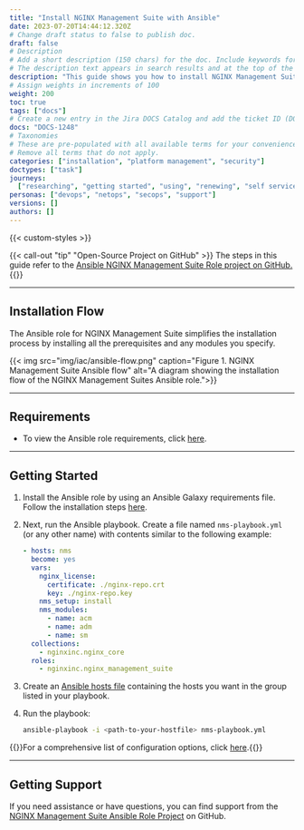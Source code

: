 ```yaml
---
title: "Install NGINX Management Suite with Ansible"
date: 2023-07-20T14:44:12.320Z
# Change draft status to false to publish doc.
draft: false
# Description
# Add a short description (150 chars) for the doc. Include keywords for SEO.
# The description text appears in search results and at the top of the doc.
description: "This guide shows you how to install NGINX Management Suite using the open-source Ansible role. Easily reproduce your installation across multiple environments through automation."
# Assign weights in increments of 100
weight: 200
toc: true
tags: ["docs"]
# Create a new entry in the Jira DOCS Catalog and add the ticket ID (DOCS-<number>) below
docs: "DOCS-1248"
# Taxonomies
# These are pre-populated with all available terms for your convenience.
# Remove all terms that do not apply.
categories: ["installation", "platform management", "security"]
doctypes: ["task"]
journeys:
  ["researching", "getting started", "using", "renewing", "self service"]
personas: ["devops", "netops", "secops", "support"]
versions: []
authors: []
---
```


{{< custom-styles >}}

{{< call-out "tip" "Open-Source Project on GitHub" >}}
The steps in this guide refer to the <a href="https://github.com/nginxinc/ansible-role-nginx-management-suite" target="_blank">Ansible NGINX Management Suite Role project on GitHub.</a> <i class="fa-regular fa-arrow-up-right-from-square" style="color:#009639;"></i>
{{</call-out>}}

---

## Installation Flow

The Ansible role for NGINX Management Suite simplifies the installation process by installing all the prerequisites and any modules you specify.

{{< img src="img/iac/ansible-flow.png" caption="Figure 1. NGINX Management Suite Ansible flow" alt="A diagram showing the installation flow of the NGINX Management Suites Ansible role.">}}

---

## Requirements

- To view the Ansible role requirements, click [here](https://github.com/nginxinc/ansible-role-nginx-management-suite#requirements).

---

## Getting Started

1. Install the Ansible role by using an Ansible Galaxy requirements file. Follow the installation steps [here](https://github.com/nginxinc/ansible-role-nginx-management-suite#installation).

2. Next, run the Ansible playbook. Create a file named `nms-playbook.yml` (or any other name) with contents similar to the following example:

    ``` yaml
    - hosts: nms
      become: yes
      vars:
        nginx_license:
          certificate: ./nginx-repo.crt
          key: ./nginx-repo.key
        nms_setup: install
        nms_modules:
          - name: acm
          - name: adm
          - name: sm
      collections:
        - nginxinc.nginx_core
      roles:
        - nginxinc.nginx_management_suite
    ```

3. Create an [Ansible hosts file](https://docs.ansible.com/ansible/latest/inventory_guide/intro_inventory.html) containing the hosts you want in the group listed in your playbook.

4. Run the playbook:

    ``` bash
    ansible-playbook -i <path-to-your-hostfile> nms-playbook.yml
    ```

{{<see-also>}}For a comprehensive list of configuration options, click [here](https://github.com/nginxinc/ansible-role-nginx-management-suite/blob/main/defaults/main.yml).{{</see-also>}}

---

## Getting Support

If you need assistance or have questions, you can find support from the [NGINX Management Suite Ansible Role Project](https://github.com/nginxinc/ansible-role-nginx-management-suite/blob/main/SUPPORT.md) on GitHub.
